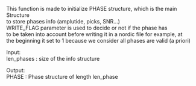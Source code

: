   This function is made to initialize PHASE structure, which is the main Structure   
  to store phases info (amplutide, picks, SNR...)   
  WRITE_FLAG parameter is used to decide or not if the phase has   
  to be taken into account before writing it in a nordic file for example, at   
  the beginning it set to 1 because we consider all phases are valid (a priori)   
     
  Input:   
      len_phases : size of the info structure   
     
  Output:   
      PHASE : Phase structure of length len_phase   
